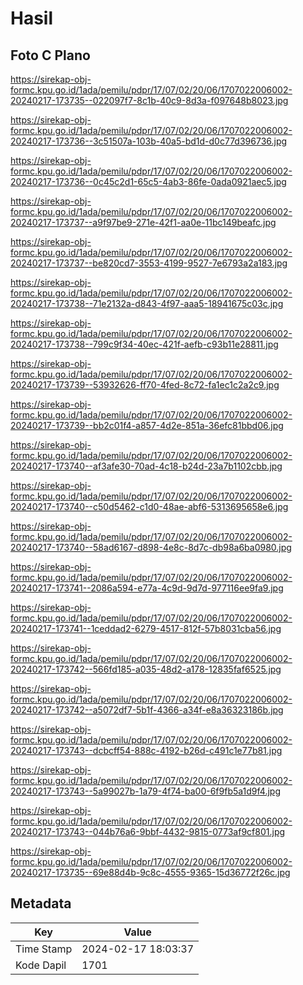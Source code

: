 # Hasil

## Foto C Plano

https://sirekap-obj-formc.kpu.go.id/1ada/pemilu/pdpr/17/07/02/20/06/1707022006002-20240217-173735--022097f7-8c1b-40c9-8d3a-f097648b8023.jpg

https://sirekap-obj-formc.kpu.go.id/1ada/pemilu/pdpr/17/07/02/20/06/1707022006002-20240217-173736--3c51507a-103b-40a5-bd1d-d0c77d396736.jpg

https://sirekap-obj-formc.kpu.go.id/1ada/pemilu/pdpr/17/07/02/20/06/1707022006002-20240217-173736--0c45c2d1-65c5-4ab3-86fe-0ada0921aec5.jpg

https://sirekap-obj-formc.kpu.go.id/1ada/pemilu/pdpr/17/07/02/20/06/1707022006002-20240217-173737--a9f97be9-271e-42f1-aa0e-11bc149beafc.jpg

https://sirekap-obj-formc.kpu.go.id/1ada/pemilu/pdpr/17/07/02/20/06/1707022006002-20240217-173737--be820cd7-3553-4199-9527-7e6793a2a183.jpg

https://sirekap-obj-formc.kpu.go.id/1ada/pemilu/pdpr/17/07/02/20/06/1707022006002-20240217-173738--71e2132a-d843-4f97-aaa5-18941675c03c.jpg

https://sirekap-obj-formc.kpu.go.id/1ada/pemilu/pdpr/17/07/02/20/06/1707022006002-20240217-173738--799c9f34-40ec-421f-aefb-c93b11e28811.jpg

https://sirekap-obj-formc.kpu.go.id/1ada/pemilu/pdpr/17/07/02/20/06/1707022006002-20240217-173739--53932626-ff70-4fed-8c72-fa1ec1c2a2c9.jpg

https://sirekap-obj-formc.kpu.go.id/1ada/pemilu/pdpr/17/07/02/20/06/1707022006002-20240217-173739--bb2c01f4-a857-4d2e-851a-36efc81bbd06.jpg

https://sirekap-obj-formc.kpu.go.id/1ada/pemilu/pdpr/17/07/02/20/06/1707022006002-20240217-173740--af3afe30-70ad-4c18-b24d-23a7b1102cbb.jpg

https://sirekap-obj-formc.kpu.go.id/1ada/pemilu/pdpr/17/07/02/20/06/1707022006002-20240217-173740--c50d5462-c1d0-48ae-abf6-5313695658e6.jpg

https://sirekap-obj-formc.kpu.go.id/1ada/pemilu/pdpr/17/07/02/20/06/1707022006002-20240217-173740--58ad6167-d898-4e8c-8d7c-db98a6ba0980.jpg

https://sirekap-obj-formc.kpu.go.id/1ada/pemilu/pdpr/17/07/02/20/06/1707022006002-20240217-173741--2086a594-e77a-4c9d-9d7d-977116ee9fa9.jpg

https://sirekap-obj-formc.kpu.go.id/1ada/pemilu/pdpr/17/07/02/20/06/1707022006002-20240217-173741--1ceddad2-6279-4517-812f-57b8031cba56.jpg

https://sirekap-obj-formc.kpu.go.id/1ada/pemilu/pdpr/17/07/02/20/06/1707022006002-20240217-173742--566fd185-a035-48d2-a178-12835faf6525.jpg

https://sirekap-obj-formc.kpu.go.id/1ada/pemilu/pdpr/17/07/02/20/06/1707022006002-20240217-173742--a5072df7-5b1f-4366-a34f-e8a36323186b.jpg

https://sirekap-obj-formc.kpu.go.id/1ada/pemilu/pdpr/17/07/02/20/06/1707022006002-20240217-173743--dcbcff54-888c-4192-b26d-c491c1e77b81.jpg

https://sirekap-obj-formc.kpu.go.id/1ada/pemilu/pdpr/17/07/02/20/06/1707022006002-20240217-173743--5a99027b-1a79-4f74-ba00-6f9fb5a1d9f4.jpg

https://sirekap-obj-formc.kpu.go.id/1ada/pemilu/pdpr/17/07/02/20/06/1707022006002-20240217-173743--044b76a6-9bbf-4432-9815-0773af9cf801.jpg

https://sirekap-obj-formc.kpu.go.id/1ada/pemilu/pdpr/17/07/02/20/06/1707022006002-20240217-173735--69e88d4b-9c8c-4555-9365-15d36772f26c.jpg


## Metadata

| Key        | Value               |
| ---------- | ------------------- |
| Time Stamp | 2024-02-17 18:03:37 |
| Kode Dapil | 1701                |



